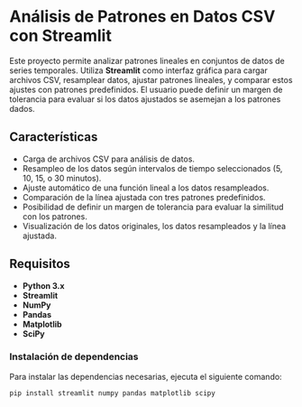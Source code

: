 # Análisis de Patrones en Datos CSV con Streamlit

Este proyecto permite analizar patrones lineales en conjuntos de datos de series temporales. Utiliza **Streamlit** como interfaz gráfica para cargar archivos CSV, resamplear datos, ajustar patrones lineales, y comparar estos ajustes con patrones predefinidos. El usuario puede definir un margen de tolerancia para evaluar si los datos ajustados se asemejan a los patrones dados.

## Características

- Carga de archivos CSV para análisis de datos.
- Resampleo de los datos según intervalos de tiempo seleccionados (5, 10, 15, o 30 minutos).
- Ajuste automático de una función lineal a los datos resampleados.
- Comparación de la línea ajustada con tres patrones predefinidos.
- Posibilidad de definir un margen de tolerancia para evaluar la similitud con los patrones.
- Visualización de los datos originales, los datos resampleados y la línea ajustada.

## Requisitos

- **Python 3.x**
- **Streamlit**
- **NumPy**
- **Pandas**
- **Matplotlib**
- **SciPy**

### Instalación de dependencias

Para instalar las dependencias necesarias, ejecuta el siguiente comando:

```bash
pip install streamlit numpy pandas matplotlib scipy
